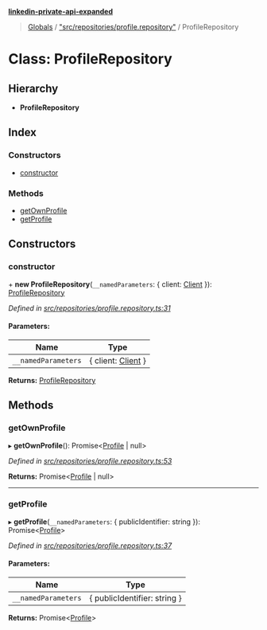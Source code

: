 **[linkedin-private-api-expanded](../README.md)**

> [Globals](../globals.md) / ["src/repositories/profile.repository"](../modules/_src_repositories_profile_repository_.md) / ProfileRepository

# Class: ProfileRepository

## Hierarchy

* **ProfileRepository**

## Index

### Constructors

* [constructor](_src_repositories_profile_repository_.profilerepository.md#constructor)

### Methods

* [getOwnProfile](_src_repositories_profile_repository_.profilerepository.md#getownprofile)
* [getProfile](_src_repositories_profile_repository_.profilerepository.md#getprofile)

## Constructors

### constructor

\+ **new ProfileRepository**(`__namedParameters`: { client: [Client](_src_core_client_.client.md)  }): [ProfileRepository](_src_repositories_profile_repository_.profilerepository.md)

*Defined in [src/repositories/profile.repository.ts:31](https://github.com/khanhtranngoccva/linkedin-private-api/blob/17c022a/src/repositories/profile.repository.ts#L31)*

#### Parameters:

Name | Type |
------ | ------ |
`__namedParameters` | { client: [Client](_src_core_client_.client.md)  } |

**Returns:** [ProfileRepository](_src_repositories_profile_repository_.profilerepository.md)

## Methods

### getOwnProfile

▸ **getOwnProfile**(): Promise<[Profile](../interfaces/_src_entities_profile_entity_.profile.md) \| null\>

*Defined in [src/repositories/profile.repository.ts:53](https://github.com/khanhtranngoccva/linkedin-private-api/blob/17c022a/src/repositories/profile.repository.ts#L53)*

**Returns:** Promise<[Profile](../interfaces/_src_entities_profile_entity_.profile.md) \| null\>

___

### getProfile

▸ **getProfile**(`__namedParameters`: { publicIdentifier: string  }): Promise<[Profile](../interfaces/_src_entities_profile_entity_.profile.md)\>

*Defined in [src/repositories/profile.repository.ts:37](https://github.com/khanhtranngoccva/linkedin-private-api/blob/17c022a/src/repositories/profile.repository.ts#L37)*

#### Parameters:

Name | Type |
------ | ------ |
`__namedParameters` | { publicIdentifier: string  } |

**Returns:** Promise<[Profile](../interfaces/_src_entities_profile_entity_.profile.md)\>
